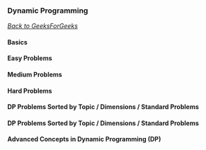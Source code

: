 ### Dynamic Programming

[_Back to GeeksForGeeks_](../readme.md)

#### Basics
#### Easy Problems
#### Medium Problems
#### Hard Problems
#### DP Problems Sorted by Topic / Dimensions / Standard Problems
#### DP Problems Sorted by Topic / Dimensions / Standard Problems
#### Advanced Concepts in Dynamic Programming (DP)

